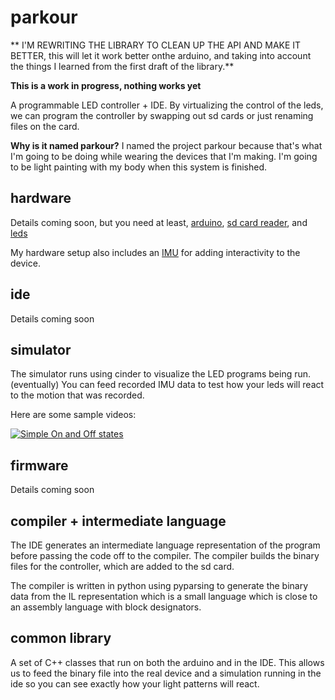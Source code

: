 parkour
=======

** I'M REWRITING THE LIBRARY TO CLEAN UP THE API AND MAKE IT BETTER, this will let it work better onthe arduino, and taking into account the things I learned
from the first draft of the library.**

**This is a work in progress, nothing works yet**

A programmable LED controller + IDE. By virtualizing the control of the leds, we can program the controller by swapping out
sd cards or just renaming files on the card.

**Why is it named parkour?** I named the project parkour because that's what I'm going to be doing while wearing the devices that I'm making.  I'm going to be light painting with my body when this system is finished.

hardware
--------

Details coming soon, but you need at least, [arduino](https://www.sparkfun.com/products/11113),
[sd card reader](https://www.adafruit.com/products/254), and [leds](https://www.adafruit.com/products/1426)

My hardware setup also includes an [IMU](https://www.adafruit.com/products/1604) for adding interactivity to the device.

ide
---

Details coming soon

simulator
---------

The simulator runs using cinder to visualize the LED programs being run.  (eventually) You can feed
recorded IMU data to test how your leds will react to the motion that was recorded.

Here are some sample videos:

[![Simple On and Off states](http://img.youtube.com/vi/aTuiwGLYea4/0.jpg)](https://www.youtube.com/watch?v=aTuiwGLYea4)

firmware
--------

Details coming soon

compiler + intermediate language
--------------------------------

The IDE generates an intermediate language representation of the program before passing the code off to the compiler.
The compiler builds the binary files for the controller, which are added to the sd card.

The compiler is written in python using pyparsing to generate the binary data from the IL representation which is a small
language which is close to an assembly language with block designators.

common library
--------------

A set of C++ classes that run on both the arduino and in the IDE.  This allows us to feed the binary file into the real
device and a simulation running in the ide so you can see exactly how your light patterns will react.
